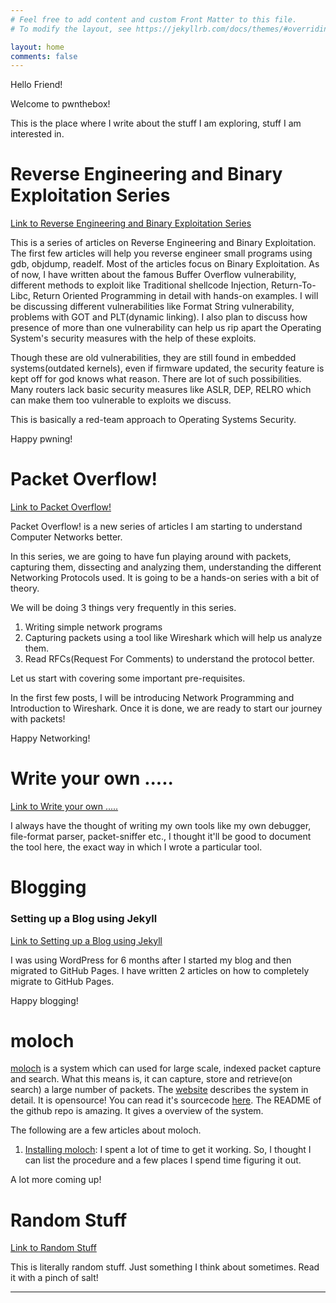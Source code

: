 ```yaml
---
# Feel free to add content and custom Front Matter to this file.
# To modify the layout, see https://jekyllrb.com/docs/themes/#overriding-theme-defaults

layout: home
comments: false
---
```


Hello Friend!

Welcome to pwnthebox!

This is the place where I write about the stuff I am exploring, stuff I am interested in.

# Reverse Engineering and Binary Exploitation Series

[Link to Reverse Engineering and Binary Exploitation Series](/reverse/engineering/and/binary/exploitation/series/2019/03/25/reverse-engineering-and-binary-exploitation-series-mainpage.html) 

This is a series of articles on Reverse Engineering and Binary Exploitation. The first few articles will help you reverse engineer small programs using gdb, objdump, readelf. Most of the articles focus on Binary Exploitation. As of now, I have written about the famous Buffer Overflow vulnerability, different methods to exploit like Traditional shellcode Injection, Return-To-Libc, Return Oriented Programming in detail with hands-on examples. I will be discussing different vulnerabilities like Format String vulnerability, problems with GOT and PLT(dynamic linking). I also plan to discuss how presence of more than one vulnerability can help us rip apart the Operating System's security measures with the help of these exploits.

Though these are old vulnerabilities, they are still found in embedded systems(outdated kernels), even if firmware updated, the security feature is kept off for god knows what reason. There are lot of such possibilities. Many routers lack basic security measures like ASLR, DEP, RELRO which can make them too vulnerable to exploits we discuss. 

This is basically a red-team approach to Operating Systems Security.

Happy pwning!
           
# Packet Overflow!

[Link to Packet Overflow!](/packet/overflow/2019/03/25/packet-overflow-mainpage.html)

Packet Overflow! is a new series of articles I am starting to understand Computer Networks better.

In this series, we are going to have fun playing around with packets, capturing them, dissecting and analyzing them, understanding the different Networking Protocols used. It is going to be a hands-on series with a bit of theory.

We will be doing 3 things very frequently in this series.

1. Writing simple network programs
2. Capturing packets using a tool like Wireshark which will help us analyze them.
3. Read RFCs(Request For Comments) to understand the protocol better.

Let us start with covering some important pre-requisites.

In the first few posts, I will be introducing Network Programming and Introduction to Wireshark. Once it is done, we are ready to start our journey with packets!

Happy Networking!


# Write your own .....

[Link to Write your own .....](/write/your/own/2019/09/10/write-your-own-xxxx-mainpage.html)

I always have the thought of writing my own tools like my own debugger, file-format parser, packet-sniffer etc., I thought it'll be good to document the tool here, the exact way in which I wrote a particular tool.


# Blogging

### Setting up a Blog using Jekyll

[Link to Setting up a Blog using Jekyll](/blogging/2019/03/25/setting-up-a-blog-using-jekyll-mainpage.html)

I was using WordPress for 6 months after I started my blog and then migrated to GitHub Pages. I have written 2 articles on how to completely migrate to GitHub Pages.

Happy blogging!

# moloch

[moloch](https://molo.ch) is a system which can used for large scale, indexed packet capture and search. What this means is, it can capture, store and retrieve(on search) a large number of packets. The [website](https://molo.ch) describes the system in detail. It is opensource! You can read it's sourcecode [here](https://github.com/aol/moloch). The README of the github repo is amazing. It gives a overview of the system.

The following are a few articles about moloch. 

1. [Installing moloch](/moloch/2019/05/22/installing-moloch.html): I spent a lot of time to get it working. So, I thought I can list the procedure and a few places I spend time figuring it out.

A lot more coming up!

# Random Stuff

[Link to Random Stuff](/random/stuff/2019/04/28/random-stuff-mainpage.html)

This is literally random stuff. Just something I think about sometimes. Read it with a pinch of salt!

---------------------------------------------------
